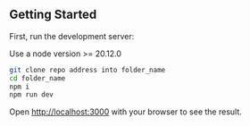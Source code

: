 
## Getting Started

First, run the development server:


Use a node version >= 20.12.0


```bash
git clone repo address into folder_name
cd folder_name
npm i
npm run dev
```

Open [http://localhost:3000](http://localhost:3000) with your browser to see the result.

